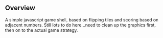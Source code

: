 Overview
--------

A simple javascript game shell, based on flipping tiles and scoring based on adjacent numbers. Still lots to do
here...need to clean up the graphics first, then on to the actual game strategy.


